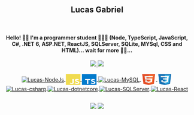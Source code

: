 <h2 align="center">Lucas Gabriel</h2>
<br>
 <h4 align="center"> Hello! 👋🏻 I'm a programmer student 👨🏻‍💻 (Node, TypeScript, JavaScript, C#, .NET 6, ASP.NET, ReactJS, SQLServer, SQLite, MYSql, CSS and HTML)... wait for more 🤚🏻...</h4>

<div align="center">
  <a href="https://github.com/Lucas-Gabriel-dev">
  <img height="180em" src="https://github-readme-stats.vercel.app/api?username=Lucas-Gabriel-dev&show_icons=true&theme=dracula&include_all_commits=true&count_private=true&title_color=dark"/>
  <img height="180em" src="https://github-readme-stats.vercel.app/api/top-langs/?username=Lucas-Gabriel-dev&layout=compact&langs_count=7&theme=dracula&title_color=dark"/>
</div>

<div align="center"><br>
  <img align="center" alt="Lucas-NodeJs" height="30" width="40" src="https://cdn.jsdelivr.net/gh/devicons/devicon/icons/nodejs/nodejs-original.svg">
  <img align="center" alt="Lucas-Js" height="30" width="40" src="https://raw.githubusercontent.com/devicons/devicon/master/icons/javascript/javascript-plain.svg">
  <img align="center" alt="Lucas-Ts" height="30" width="40" src="https://raw.githubusercontent.com/devicons/devicon/master/icons/typescript/typescript-plain.svg">
  <img align="center" alt="Lucas-MySQL" height="30" width="40" src="https://cdn.jsdelivr.net/gh/devicons/devicon/icons/mysql/mysql-original.svg">
  <img align="center" alt="Lucas-HTML" height="30" width="40" src="https://raw.githubusercontent.com/devicons/devicon/master/icons/html5/html5-original.svg">
  <img align="center" alt="Lucas-CSS" height="30" width="40" src="https://raw.githubusercontent.com/devicons/devicon/master/icons/css3/css3-original.svg">
  <img align="center" alt="Lucas-csharp" height="30" width="40" src="https://cdn.jsdelivr.net/gh/devicons/devicon/icons/csharp/csharp-original.svg" />  
  <img align="center" alt="Lucas-dotnetcore" height="30" width="40" src="https://cdn.jsdelivr.net/gh/devicons/devicon/icons/dotnetcore/dotnetcore-original.svg" />                 
 <img align="center" alt="Lucas-SQLServer" height="30" width="40" src="https://cdn.jsdelivr.net/gh/devicons/devicon/icons/microsoftsqlserver/microsoftsqlserver-plain.svg" />
 <img align="center" alt="Lucas-React" height="30" width="40" src="https://cdn.jsdelivr.net/gh/devicons/devicon/icons/react/react-original-wordmark.svg" />
</div>

 ##
 
 <div align="center"> 
  <a href="https://www.linkedin.com/in/lucas-gabriel-silva-/" target="_blank"><img src="https://img.shields.io/badge/-LinkedIn-%230077B5?style=for-the-badge&logo=linkedin&logoColor=white" target="_blank"></a> 
   <a href="mailto:lucas.silva_9090@hotmail.com" target="_blank"><img src="https://img.shields.io/badge/Microsoft_Outlook-0078D4?style=for-the-badge&logo=microsoft-outlook&logoColor=white" target="_blank"></a> 
 
</div>
